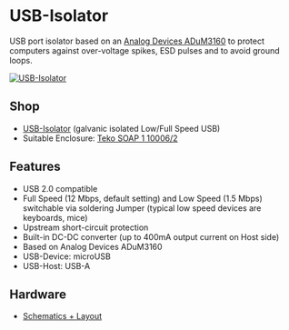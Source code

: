 # USB-Isolator
USB port isolator based on an [Analog Devices ADuM3160](http://www.analog.com/en/interface-isolation/digital-isolators/adum3160/products/product.html) to protect computers against over-voltage spikes, ESD pulses and to avoid ground loops.

[![USB-Isolator](https://raw.github.com/watterott/USB-Isolator/master/pcb/USB-Isolator_v10.jpg)](http://www.watterott.com/en/USB-Isolator)


## Shop
* [USB-Isolator](http://www.watterott.com/en/USB-Isolator) (galvanic isolated Low/Full Speed USB)
* Suitable Enclosure: [Teko SOAP 1 10006/2](http://www.watterott.com/en/Teko-SOAP1-10006-2-5)


## Features
* USB 2.0 compatible
* Full Speed (12 Mbps, default setting) and Low Speed (1.5 Mbps) switchable via soldering Jumper (typical low speed devices are keyboards, mice)
* Upstream short-circuit protection
* Built-in DC-DC converter (up to 400mA output current on Host side)
* Based on Analog Devices ADuM3160
* USB-Device: microUSB
* USB-Host: USB-A


## Hardware
* [Schematics + Layout](https://github.com/watterott/USB-Isolator/tree/master/pcb)
